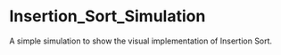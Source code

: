 # Insertion_Sort_Simulation
A simple simulation to show the visual implementation of Insertion Sort.
